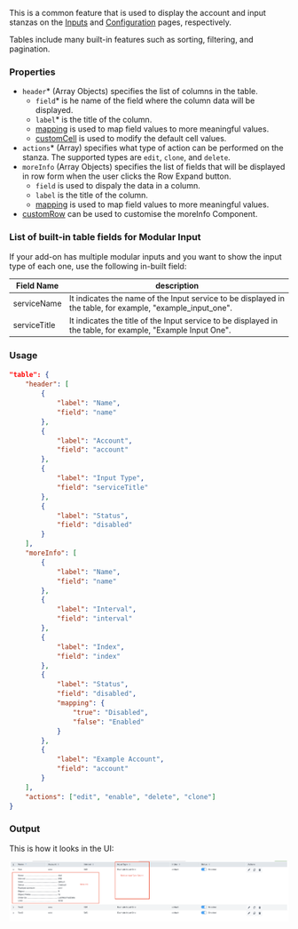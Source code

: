 This is a common feature that is used to display the account and input stanzas on the [Inputs](inputs/index.md) and [Configuration](configurations/index.md) pages, respectively.

Tables include many built-in features such as sorting, filtering, and pagination.

### Properties

- `header`<span class="required-asterisk">*</span> (Array Objects) specifies the list of columns in the table.
    + `field`<span class="required-asterisk">*</span> is he name of the field where the column data will be displayed.
    + `label`<span class="required-asterisk">*</span> is the title of the column.
    + [mapping](advanced/custom_mapping.md) is used to map field values to more meaningful values.
    + [customCell](custom_ui_extensions/custom_cell.md) is used to modify the default cell values.
- `actions`<span class="required-asterisk">*</span> (Array) specifies  what type of action can be performed on the stanza. The supported types are `edit`, `clone`, and `delete`.
- `moreInfo` (Array Objects) specifies the list of fields that will be displayed in row form when the user clicks the Row Expand button.
    + `field` is used to dispaly the data in a column.
    + `label` is the title of the column.
    + [mapping](advanced/custom_mapping.md) is used to map field values to more meaningful values.
- [customRow](custom_ui_extensions/custom_row.md) can be used to customise the moreInfo Component.

### List of built-in table fields for Modular Input

If your add-on has multiple modular inputs and you want to show the input type of each one, use the following in-built field:

| Field Name   | description                                                                                     |
| ------------ | ----------------------------------------------------------------------------------------------- |
| serviceName  | It indicates the name of the Input service to be displayed in the table, for example, "example_input_one".  |
| serviceTitle | It indicates the title of the Input service to be displayed in the table, for example, "Example Input One". |

### Usage

```json
"table": {
    "header": [
        {
            "label": "Name",
            "field": "name"
        },
        {
            "label": "Account",
            "field": "account"
        },
        {
            "label": "Input Type",
            "field": "serviceTitle"
        },
        {
            "label": "Status",
            "field": "disabled"
        }
    ],
    "moreInfo": [
        {
            "label": "Name",
            "field": "name"
        },
        {
            "label": "Interval",
            "field": "interval"
        },
        {
            "label": "Index",
            "field": "index"
        },
        {
            "label": "Status",
            "field": "disabled",
            "mapping": {
                "true": "Disabled",
                "false": "Enabled"
            }
        },
        {
            "label": "Example Account",
            "field": "account"
        }
    ],
    "actions": ["edit", "enable", "delete", "clone"]
}
```

### Output

This is how it looks in the UI:

![image](images/table_output.png)
